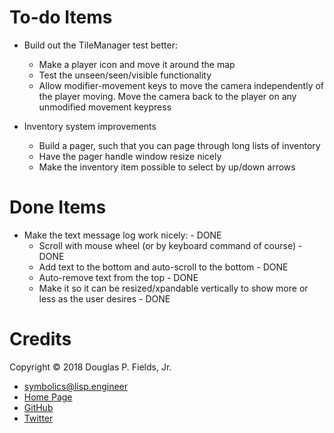 # To-do Items

* Build out the TileManager test better:
  * Make a player icon and move it around the map
  * Test the unseen/seen/visible functionality
  * Allow modifier-movement keys to move the camera independently of
    the player moving. Move the camera back to the player on any
    unmodified movement keypress

* Inventory system improvements
  * Build a pager, such that you can page through long lists of inventory
  * Have the pager handle window resize nicely
  * Make the inventory item possible to select by up/down arrows

# Done Items

* Make the text message log work nicely: - DONE
  * Scroll with mouse wheel (or by keyboard command of course) - DONE
  * Add text to the bottom and auto-scroll to the bottom - DONE
  * Auto-remove text from the top - DONE
  * Make it so it can be resized/xpandable vertically to show more or less
    as the user desires - DONE



# Credits

Copyright © 2018 Douglas P. Fields, Jr.
* symbolics@lisp.engineer
* [Home Page](https://symbolics.lisp.engineer/)
* [GitHub](https://github.com/LispEngineer/)
* [Twitter](https://twitter.com/LispEngineer)